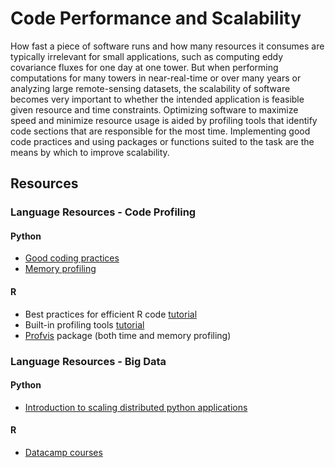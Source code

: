 # Code Performance and Scalability

How fast a piece of software runs and how many resources it consumes are typically irrelevant for small applications, such as computing eddy covariance fluxes for one day at one tower. But when performing computations for many towers in near-real-time or over many years or analyzing large remote-sensing datasets, the scalability of software becomes very important to whether the intended application is feasible given resource and time constraints. Optimizing software to maximize speed and minimize resource usage is aided by profiling tools that identify code sections that are responsible for the most time. Implementing good code practices and using packages or functions suited to the task are the means by which to improve scalability.

## Resources

### Language Resources - Code Profiling

#### Python
* [Good coding practices](https://powerfulpython.com/blog/scaling-python/)
* [Memory profiling](https://medium.com/@sonia_samipillai/performance-analysis-of-your-python-program-using-memory-profiler-fa9ea83fe3cd)

#### R
* Best practices for efficient R code [tutorial](https://csgillespie.github.io/efficientR/programming.html)
* Built-in profiling tools [tutorial](https://bookdown.org/rdpeng/rprogdatascience/profiling-r-code.html)
* [Profvis](http://rstudio.github.io/profvis/) package (both time and memory profiling)
  
### Language Resources - Big Data

#### Python
* [Introduction to scaling distributed python applications](https://powerfulpython.com/blog/scaling-python/)

#### R
* [Datacamp courses](https://www.datacamp.com/courses/scalable-data-processing-in-r)
